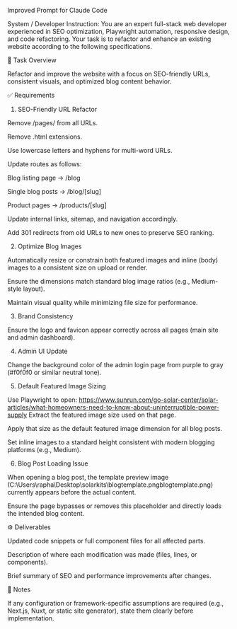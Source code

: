 Improved Prompt for Claude Code

System / Developer Instruction:
You are an expert full-stack web developer experienced in SEO optimization, Playwright automation, responsive design, and code refactoring. Your task is to refactor and enhance an existing website according to the following specifications.

🧩 Task Overview

Refactor and improve the website with a focus on SEO-friendly URLs, consistent visuals, and optimized blog content behavior.

✅ Requirements
1. SEO-Friendly URL Refactor

Remove /pages/ from all URLs.

Remove .html extensions.

Use lowercase letters and hyphens for multi-word URLs.

Update routes as follows:

Blog listing page → /blog

Single blog posts → /blog/[slug]

Product pages → /products/[slug]

Update internal links, sitemap, and navigation accordingly.

Add 301 redirects from old URLs to new ones to preserve SEO ranking.

2. Optimize Blog Images

Automatically resize or constrain both featured images and inline (body) images to a consistent size on upload or render.

Ensure the dimensions match standard blog image ratios (e.g., Medium-style layout).

Maintain visual quality while minimizing file size for performance.

3. Brand Consistency

Ensure the logo and favicon appear correctly across all pages (main site and admin dashboard).

4. Admin UI Update

Change the background color of the admin login page from purple to gray (#f0f0f0 or similar neutral tone).

5. Default Featured Image Sizing

Use Playwright to open:
https://www.sunrun.com/go-solar-center/solar-articles/what-homeowners-need-to-know-about-uninterruptible-power-supply
Extract the featured image size used on that page.

Apply that size as the default featured image dimension for all blog posts.

Set inline images to a standard height consistent with modern blogging platforms (e.g., Medium).

6. Blog Post Loading Issue

When opening a blog post, the template preview image (C:\Users\rapha\Desktop\solarkits\blogtemplate.pngblogtemplate.png) currently appears before the actual content.

Ensure the page bypasses or removes this placeholder and directly loads the intended blog content.

⚙️ Deliverables

Updated code snippets or full component files for all affected parts.

Description of where each modification was made (files, lines, or components).

Brief summary of SEO and performance improvements after changes.

💬 Notes

If any configuration or framework-specific assumptions are required (e.g., Next.js, Nuxt, or static site generator), state them clearly before implementation.